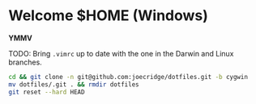 # Welcome $HOME (Windows)

**YMMV**

TODO: Bring `.vimrc` up to date with the one in the Darwin and Linux branches.

```bash
cd && git clone -n git@github.com:joecridge/dotfiles.git -b cygwin
mv dotfiles/.git . && rmdir dotfiles
git reset --hard HEAD
```
